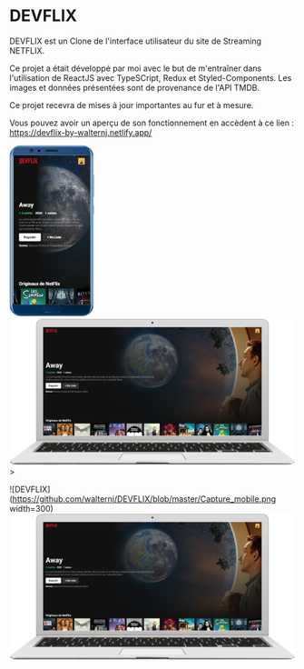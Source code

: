 # DEVFLIX

DEVFLIX est un Clone de l'interface utilisateur du site de Streaming NETFLIX.

Ce projet a était développé par moi avec le but de m'entraîner dans l'utilisation de ReactJS avec TypeSCript, Redux et Styled-Components.
Les images et données présentées sont de provenance de l'API TMDB.

Ce projet recevra de mises à jour importantes au fur et à mesure. 

Vous pouvez avoir un aperçu de son fonctionnement en accèdent à ce lien : https://devflix-by-walternj.netlify.app/

<p float="left">
  <img src="https://github.com/walternj/DEVFLIX/blob/master/Capture_mobile.png" width="150" />
  <img src="https://github.com/walternj/DEVFLIX/blob/master/Capture.PNG" width="900" />
>
</p>

![DEVFLIX](https://github.com/walternj/DEVFLIX/blob/master/Capture_mobile.png width=300) ![DEVFLIX](https://github.com/walternj/DEVFLIX/blob/master/Capture.PNG )

  
